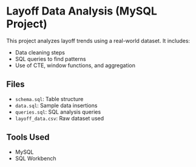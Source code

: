 # Layoff Data Analysis (MySQL Project)

This project analyzes layoff trends using a real-world dataset. It includes:

- Data cleaning steps
- SQL queries to find patterns
- Use of CTE, window functions, and aggregation

## Files
- `schema.sql`: Table structure
- `data.sql`: Sample data insertions
- `queries.sql`: SQL analysis queries
- `layoff_data.csv`: Raw dataset used

## Tools Used
- MySQL
- SQL Workbench
